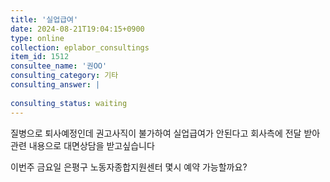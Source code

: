 ```yaml
---
title: '실업급여'
date: 2024-08-21T19:04:15+0900
type: online
collection: eplabor_consultings
item_id: 1512
consultee_name: '권OO'
consulting_category: 기타
consulting_answer: |
    
consulting_status: waiting
---
```


질병으로 퇴사예정인데 권고사직이 불가하여 실업급여가 안된다고 회사측에 전달 받아
관련 내용으로 대면상담을 받고싶습니다

이번주 금요일
은평구 노동자종합지원센터 몇시 예약 가능할까요?
